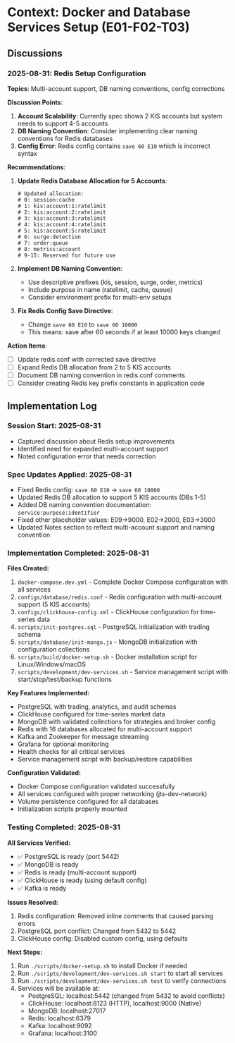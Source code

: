 # Context: Docker and Database Services Setup (E01-F02-T03)

## Discussions

### 2025-08-31: Redis Setup Configuration

**Topics**: Multi-account support, DB naming conventions, config corrections

**Discussion Points**:

1. **Account Scalability**: Currently spec shows 2 KIS accounts but system needs to support 4-5 accounts
2. **DB Naming Convention**: Consider implementing clear naming conventions for Redis databases
3. **Config Error**: Redis config contains `save 60 E10` which is incorrect syntax

**Recommendations**:

1. **Update Redis Database Allocation for 5 Accounts**:

   ```
   # Updated allocation:
   # 0: session:cache
   # 1: kis:account:1:ratelimit
   # 2: kis:account:2:ratelimit
   # 3: kis:account:3:ratelimit
   # 4: kis:account:4:ratelimit
   # 5: kis:account:5:ratelimit
   # 6: surge:detection
   # 7: order:queue
   # 8: metrics:account
   # 9-15: Reserved for future use
   ```

2. **Implement DB Naming Convention**:
   - Use descriptive prefixes (kis, session, surge, order, metrics)
   - Include purpose in name (ratelimit, cache, queue)
   - Consider environment prefix for multi-env setups

3. **Fix Redis Config Save Directive**:
   - Change `save 60 E10` to `save 60 10000`
   - This means: save after 60 seconds if at least 10000 keys changed

**Action Items**:

- [ ] Update redis.conf with corrected save directive
- [ ] Expand Redis DB allocation from 2 to 5 KIS accounts
- [ ] Document DB naming convention in redis.conf comments
- [ ] Consider creating Redis key prefix constants in application code

## Implementation Log

### Session Start: 2025-08-31

- Captured discussion about Redis setup improvements
- Identified need for expanded multi-account support
- Noted configuration error that needs correction

### Spec Updates Applied: 2025-08-31

- Fixed Redis config: `save 60 E10` → `save 60 10000`
- Updated Redis DB allocation to support 5 KIS accounts (DBs 1-5)
- Added DB naming convention documentation: `service:purpose:identifier`
- Fixed other placeholder values: E09→9000, E02→2000, E03→3000
- Updated Notes section to reflect multi-account support and naming convention

### Implementation Completed: 2025-08-31

**Files Created:**

1. `docker-compose.dev.yml` - Complete Docker Compose configuration with all services
2. `configs/database/redis.conf` - Redis configuration with multi-account support (5 KIS accounts)
3. `configs/clickhouse-config.xml` - ClickHouse configuration for time-series data
4. `scripts/init-postgres.sql` - PostgreSQL initialization with trading schema
5. `scripts/database/init-mongo.js` - MongoDB initialization with configuration collections
6. `scripts/build/docker-setup.sh` - Docker installation script for Linux/Windows/macOS
7. `scripts/development/dev-services.sh` - Service management script with start/stop/test/backup functions

**Key Features Implemented:**

- PostgreSQL with trading, analytics, and audit schemas
- ClickHouse configured for time-series market data
- MongoDB with validated collections for strategies and broker config
- Redis with 16 databases allocated for multi-account support
- Kafka and Zookeeper for message streaming
- Grafana for optional monitoring
- Health checks for all critical services
- Service management script with backup/restore capabilities

**Configuration Validated:**

- Docker Compose configuration validated successfully
- All services configured with proper networking (jts-dev-network)
- Volume persistence configured for all databases
- Initialization scripts properly mounted

### Testing Completed: 2025-08-31

**All Services Verified:**

- ✅ PostgreSQL is ready (port 5442)
- ✅ MongoDB is ready
- ✅ Redis is ready (multi-account support)
- ✅ ClickHouse is ready (using default config)
- ✅ Kafka is ready

**Issues Resolved:**

1. Redis configuration: Removed inline comments that caused parsing errors
2. PostgreSQL port conflict: Changed from 5432 to 5442
3. ClickHouse config: Disabled custom config, using defaults

**Next Steps:**

1. Run `./scripts/docker-setup.sh` to install Docker if needed
2. Run `./scripts/development/dev-services.sh start` to start all services
3. Run `./scripts/development/dev-services.sh test` to verify connections
4. Services will be available at:
   - PostgreSQL: localhost:5442 (changed from 5432 to avoid conflicts)
   - ClickHouse: localhost:8123 (HTTP), localhost:9000 (Native)
   - MongoDB: localhost:27017
   - Redis: localhost:6379
   - Kafka: localhost:9092
   - Grafana: localhost:3100
